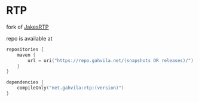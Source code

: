 # RTP

fork of [JakesRTP](https://github.com/donvi-bz/JakesRTP)

repo is available at
```kotlin
repositories {
    maven {
        url = uri("https://repo.gahvila.net/(snapshots OR releases)/")
    }
}

dependencies {
    compileOnly("net.gahvila:rtp:(version)")
}
```